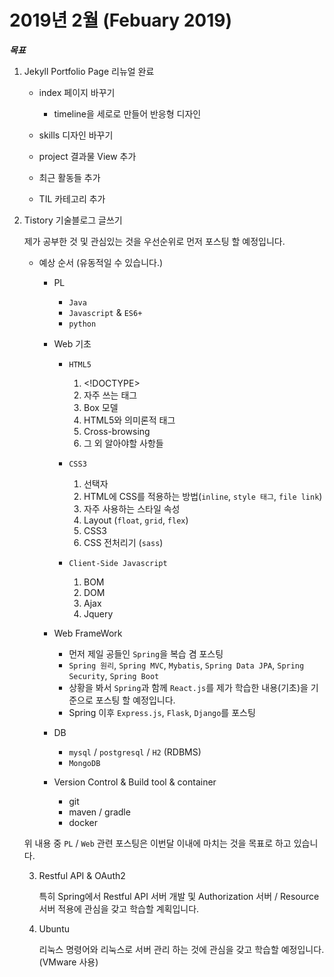 # 2019년 2월 (Febuary 2019)

***목표***

1. Jekyll Portfolio Page 리뉴얼 완료

    - index 페이지 바꾸기

        * timeline을 세로로 만들어 반응형 디자인

    - skills 디자인 바꾸기
    - project 결과물 View 추가
    - 최근 활동들 추가
    - TIL 카테고리 추가

2. Tistory 기술블로그 글쓰기

    제가 공부한 것 및 관심있는 것을 우선순위로 먼저 포스팅 할 예정입니다.

    - 예상 순서 (유동적일 수 있습니다.)

        * PL
            - `Java`
            - `Javascript` & `ES6+`
            - `python`

        * Web 기초
            - `HTML5`
                1. &lt;!DOCTYPE>
                2. 자주 쓰는 태그
                3. Box 모델
                4. HTML5와 의미론적 태그
                5. Cross-browsing
                6. 그 외 알아야할 사항들

            - `CSS3`
                1. 선택자
                2. HTML에 CSS를 적용하는 방법(`inline`, `style 태그`, `file link`)
                3. 자주 사용하는 스타일 속성
                4. Layout (`float`, `grid`, `flex`)
                5. CSS3
                6. CSS 전처리기 (`sass`)

            - `Client-Side Javascript`
                1. BOM
                2. DOM
                3. Ajax
                4. Jquery

        * Web FrameWork
            - 먼저 제일 공들인 `Spring`을 복습 겸 포스팅
            - `Spring 원리`, `Spring MVC`, `Mybatis`, `Spring Data JPA`, `Spring Security`, `Spring Boot`
            - 상황을 봐서 `Spring`과 함께 `React.js`를 제가 학습한 내용(기초)을 기준으로 포스팅 할 예정입니다.
            - Spring 이후 `Express.js`, `Flask`, `Django`를 포스팅
        
        * DB
            - `mysql` / `postgresql` / `H2` (RDBMS)
            - `MongoDB`

        * Version Control & Build tool & container
            - git
            - maven / gradle
            - docker

    위 내용 중 `PL` / `Web` 관련 포스팅은 이번달 이내에 마치는 것을 목표로 하고 있습니다.

    3. Restful API & OAuth2

        특히 Spring에서 Restful API 서버 개발 및 Authorization 서버 / Resource 서버 적용에 관심을 갖고 학습할 계획입니다.
        
    4. Ubuntu

        리눅스 명령어와 리눅스로 서버 관리 하는 것에 관심을 갖고 학습할 예정입니다. (VMware 사용) 
